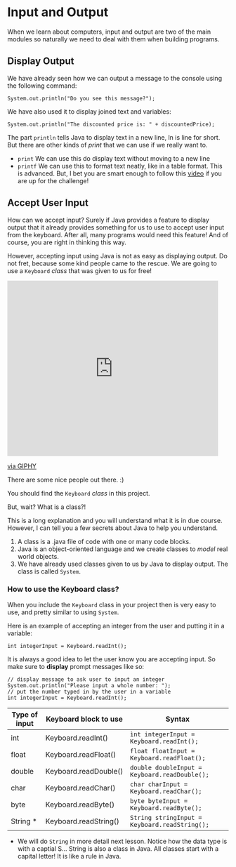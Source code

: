 # Input and Output

When we learn about computers, input and output are two of the main modules so naturally we need to deal with them when building programs.

## Display Output

We have already seen how we can output a message to the console using the following command:

`System.out.println("Do you see this message?");`

We have also used it to display joined text and variables:

`System.out.println("The discounted price is: " + discountedPrice);`

The part `println` tells Java to display text in a new line, ln is line for short. But there are other kinds of *print* that we can use if we really want to.

- `print` We can use this do display text without moving to a new line
- `printf` We can use this to format text neatly, like in a table format. This is advanced. But, I bet you are smart enough to follow this [video](https://www.youtube.com/watch?v=g_BsIuRVfvk) if you are up for the challenge! 

## Accept User Input

How can we accept input? Surely if Java provides a feature to display output that it already provides something for us to use to accept user input from the keyboard. After all, many programs would need this feature! And of course, you are right in thinking this way.

However, accepting input using Java is not as easy as displaying output. Do not fret, because some kind people came to the rescue. We are going to use a `Keyboard` *class* that was given to us for free! 

<iframe src="https://giphy.com/embed/XXAKgZR1EbAqmuGBE9" width="480" height="400" frameBorder="0" class="giphy-embed" allowFullScreen></iframe><p><a href="https://giphy.com/gifs/Verohallinto-superhero-verohallinto-epic-tax-guy-XXAKgZR1EbAqmuGBE9">via GIPHY</a></p>

There are some nice people out there. :)

You should find the `Keyboard` *class* in this project.

But, wait? What is a class?!

This is a long explanation and you will understand what it is in due course. However, I can tell you a few secrets about Java to help you understand.

   1. A class is a .java file of code with one or many code blocks.
   2. Java is an object-oriented language and we create classes to *model* real world objects.
   3. We have already used classes given to us by Java to display output. The class is called `System`.

### How to use the Keyboard class?

When you include the `Keyboard` class in your project then is very easy to use, and pretty similar to using `System`.

Here is an example of accepting an integer from the user and putting it in a variable:

`int integerInput = Keyboard.readInt();`

It is always a good idea to let the user know you are accepting input. So make sure to <b>display</b> prompt messages like so:

```
// display message to ask user to input an integer
System.out.println("Please input a whole number: ");
// put the number typed in by the user in a variable
int integerInput = Keyboard.readInt();
```

| Type of input      | Keyboard block to use | Syntax                                    |
| ------------------ | --------------------- |------------------------------------------ |
| int                | Keyboard.readInt()    | `ìnt integerInput = Keyboard.readInt();`  |
| float              | Keyboard.readFloat()  | `float floatInput = Keyboard.readFloat();`|
| double             | Keyboard.readDouble() | `double doubleInput = Keyboard.readDouble();`|
| char               | Keyboard.readChar()   | `char charInput = Keyboard.readChar();`   |
| byte               | Keyboard.readByte()   | `byte byteInput = Keyboard.readByte();`  |
| String *           | Keyboard.readString() | `String stringInput = Keyboard.readString();`  |

* We will do `String` in more detail next lesson. Notice how the data type is with a captial S... String is also a class in Java. All classes start with a capital letter! It is like a rule in Java.